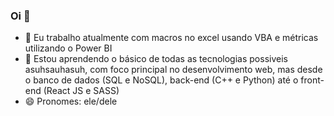 ### Oi 👋

- 🔭 Eu trabalho atualmente com macros no excel usando VBA e métricas utilizando o Power BI
- 🌱 Estou aprendendo o básico de todas as tecnologias possiveis asuhsauhasuh, com foco principal no desenvolvimento web, mas desde o banco de dados (SQL e NoSQL), back-end (C++ e Python) até o front-end (React JS e SASS)
- 😄 Pronomes: ele/dele
